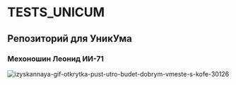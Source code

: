 # TESTS_UNICUM
## Репозиторий для УникУма
### Мехоношин Леонид ИИ-71
![izyskannaya-gif-otkrytka-pust-utro-budet-dobrym-vmeste-s-kofe-30126](https://github.com/user-attachments/assets/a0c36221-2092-4860-997d-c1bca03d35ce)
